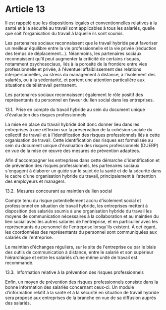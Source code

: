 # Article 13

  
Il est rappelé que les dispositions légales et conventionnelles relatives à la santé et à la sécurité au travail sont applicables à tous les salariés, quelle que soit l'organisation du travail à laquelle ils sont soumis.

Les partenaires sociaux reconnaissent que le travail hybride peut favoriser un meilleur équilibre entre la vie professionnelle et la vie privée (réduction des temps de déplacement…). Néanmoins, les partenaires sociaux reconnaissent qu'il peut augmenter la criticité de certains risques, notamment psychosociaux, liés à la porosité de la frontière entre vies professionnelle et privée, à l'éventuel affaiblissement des relations interpersonnelles, au stress du management à distance, à l'isolement des salariés, ou à la sédentarité, et portent une attention particulière aux situations de télétravail permanent.

Les partenaires sociaux reconnaissent également le rôle positif des représentants du personnel en faveur du lien social dans les entreprises.

13.1. Prise en compte du travail hybride au sein du document unique d'évaluation des risques professionnels

La mise en place du travail hybride doit donc donner lieu dans les entreprises à une réflexion sur la préservation de la cohésion sociale du collectif de travail et à l'identification des risques professionnels liés à cette organisation de travail. Cette identification des risques est formalisée au sein du document unique d'évaluation des risques professionnels (DUERP) en vue de la mise en œuvre des mesures de prévention adaptées.

Afin d'accompagner les entreprises dans cette démarche d'identification et de prévention des risques professionnels, les partenaires sociaux s'engagent à élaborer un guide sur le sujet de la santé et de la sécurité dans le cadre d'une organisation hybride du travail, principalement à l'attention des employeurs et managers.

13.2. Mesures concourant au maintien du lien social

Compte tenu du risque potentiellement accru d'isolement social et professionnel en situation de travail hybride, les entreprises mettent à disposition des salariés soumis à une organisation hybride du travail les moyens de communication nécessaires à la collaboration et au maintien du lien social avec les autres salariés de l'entreprise, et en particulier avec les représentants du personnel de l'entreprise lorsqu'ils existent. À cet égard, les coordonnées des représentants du personnel sont communiquées aux salariés de l'entreprise.

Le maintien d'échanges réguliers, sur le site de l'entreprise ou par le biais des outils de communication à distance, entre le salarié et son supérieur hiérarchique et entre les salariés d'une même unité de travail est recommandé.

13.3. Information relative à la prévention des risques professionnels

Enfin, un moyen de prévention des risques professionnels consiste dans la bonne information des salariés concernant ceux-ci. Un module d'information relatif à la santé et à la sécurité en situation de travail hybride sera proposé aux entreprises de la branche en vue de sa diffusion auprès des salariés.

  
